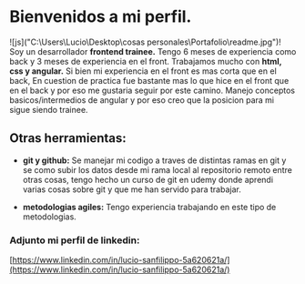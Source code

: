 # Bienvenidos a mi perfil.
![js]("C:\Users\Lucio\Desktop\cosas personales\Portafolio\readme.jpg")!
Soy un desarrollador **frontend trainee.** Tengo 6 meses de experiencia como back y 3 meses de experiencia en el front.
Trabajamos mucho con **html, css y angular.** Si bien mi experiencia en el front es mas corta que en el back, En cuestion de practica fue bastante mas lo que hice en el 
front que en el back y por eso me gustaria seguir por este camino.
Manejo conceptos basicos/intermedios de angular y por eso creo que la posicion para mi sigue siendo trainee.

## Otras herramientas:
* **git y github:**
Se manejar mi codigo a traves de distintas ramas en git y se como subir los datos desde mi rama local al repositorio remoto entre otras cosas, tengo hecho un curso de git en udemy 
donde aprendi varias cosas sobre git y que me han servido para trabajar.

* **metodologias agiles:** Tengo experiencia trabajando en este tipo de metodologias.

### Adjunto mi perfil de linkedin:
[https://www.linkedin.com/in/lucio-sanfilippo-5a620621a/](https://www.linkedin.com/in/lucio-sanfilippo-5a620621a/)
